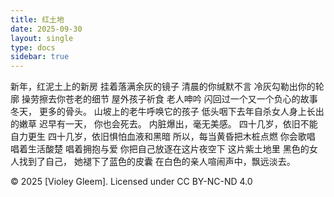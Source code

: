 ```yaml
---
title: 红土地
date: 2025-09-30
layout: single
type: docs
sidebar: true
---
```

新年，红泥土上的新房
挂着落满余灰的镜子
清晨的你缄默不言
冷灰勾勒出你的轮廓
操劳擦去你苍老的细节
屋外孩子祈食
老人呻吟
闪回过一个又一个负心的故事
冬天，
更多的骨头。
山坡上的老牛呼唤它的孩子
低头咽下去年自杀女人身上长出的嫩草
迟早有一天，
你也会死去。
内脏爆出，毫无美感。
四十几岁，依旧不能自力更生
四十几岁，依旧惧怕血液和黑暗
所以，每当黄昏把木桩点燃
你会歌唱
唱着生活酸楚
唱着拥抱与爱
你把自己放逐在这片夜空下
这片紫土地里 
黑色的女人找到了自己，
她褪下了蓝色的皮囊
在白色的亲人喧闹声中，飘远淡去。

© 2025 [Violey Gleem]. Licensed under CC BY-NC-ND 4.0